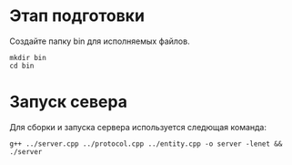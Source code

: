 # Этап подготовки
Создайте папку bin для исполняемых файлов.
```
mkdir bin
cd bin
```
# Запуск севера
Для сборки и запуска сервера используется следющая команда:
```
g++ ../server.cpp ../protocol.cpp ../entity.cpp -o server -lenet && ./server
```